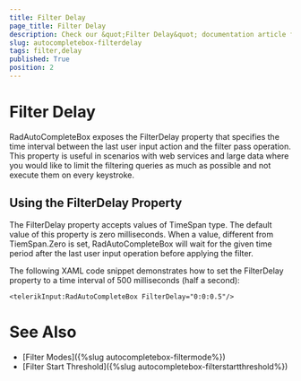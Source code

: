 ```yaml
---
title: Filter Delay
page_title: Filter Delay
description: Check our &quot;Filter Delay&quot; documentation article for RadAutoCompleteBox for UWP control.
slug: autocompletebox-filterdelay
tags: filter,delay
published: True
position: 2
---
```


# Filter Delay

RadAutoCompleteBox exposes the FilterDelay property that specifies the time interval between the last user input action and the filter pass operation. This property is useful in scenarios with web services and large data where you would like to limit the filtering queries as much as possible and not execute them on every keystroke.

## Using the FilterDelay Property

The FilterDelay property accepts values of TimeSpan type. The default value of this property is zero milliseconds. When a value, different from TiemSpan.Zero is set, RadAutoCompleteBox will wait for the given time period after the last user input operation before applying the filter.

The following XAML code snippet demonstrates how to set the FilterDelay property to a time interval of 500 milliseconds (half a second):

	<telerikInput:RadAutoCompleteBox FilterDelay="0:0:0.5"/>

# See Also

 * [Filter Modes]({%slug autocompletebox-filtermode%})
 * [Filter Start Threshold]({%slug autocompletebox-filterstartthreshold%})
